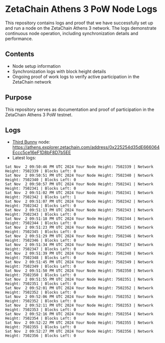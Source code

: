 # ZetaChain Athens 3 PoW Node Logs
This repository contains logs and proof that we have successfully set up and run a node on the ZetaChain Athens 3 network. The logs demonstrate continuous node operation, including synchronization details and performance.

## Contents
- Node setup information
- Synchronization logs with block height details
- Ongoing proof of work logs to verify active participation in the ZetaChain network

## Purpose
This repository serves as documentation and proof of participation in the ZetaChain Athens 3 PoW testnet.

## Logs

- [Third Bunny](https://thirdbunny.xyz/) node: https://athens.explorer.zetachain.com/address/0x225254d35dE666064Eccc5ce16eF1D8bF8D7b5EE
- Latest logs:
```
Sat Nov  2 09:50:46 PM UTC 2024 Your Node Height: 7502339 | Network Height: 7502339 | Blocks Left: 0
Sat Nov  2 09:50:51 PM UTC 2024 Your Node Height: 7502340 | Network Height: 7502340 | Blocks Left: 0
Sat Nov  2 09:50:57 PM UTC 2024 Your Node Height: 7502341 | Network Height: 7502341 | Blocks Left: 0
Sat Nov  2 09:51:02 PM UTC 2024 Your Node Height: 7502341 | Network Height: 7502342 | Blocks Left: 1
Sat Nov  2 09:51:07 PM UTC 2024 Your Node Height: 7502342 | Network Height: 7502342 | Blocks Left: 0
Sat Nov  2 09:51:13 PM UTC 2024 Your Node Height: 7502343 | Network Height: 7502343 | Blocks Left: 0
Sat Nov  2 09:51:18 PM UTC 2024 Your Node Height: 7502344 | Network Height: 7502344 | Blocks Left: 0
Sat Nov  2 09:51:23 PM UTC 2024 Your Node Height: 7502345 | Network Height: 7502345 | Blocks Left: 0
Sat Nov  2 09:51:29 PM UTC 2024 Your Node Height: 7502346 | Network Height: 7502346 | Blocks Left: 0
Sat Nov  2 09:51:34 PM UTC 2024 Your Node Height: 7502347 | Network Height: 7502347 | Blocks Left: 0
Sat Nov  2 09:51:39 PM UTC 2024 Your Node Height: 7502348 | Network Height: 7502348 | Blocks Left: 0
Sat Nov  2 09:51:45 PM UTC 2024 Your Node Height: 7502349 | Network Height: 7502349 | Blocks Left: 0
Sat Nov  2 09:51:50 PM UTC 2024 Your Node Height: 7502350 | Network Height: 7502350 | Blocks Left: 0
Sat Nov  2 09:51:55 PM UTC 2024 Your Node Height: 7502351 | Network Height: 7502351 | Blocks Left: 0
Sat Nov  2 09:52:01 PM UTC 2024 Your Node Height: 7502352 | Network Height: 7502352 | Blocks Left: 0
Sat Nov  2 09:52:06 PM UTC 2024 Your Node Height: 7502352 | Network Height: 7502352 | Blocks Left: 0
Sat Nov  2 09:52:11 PM UTC 2024 Your Node Height: 7502353 | Network Height: 7502353 | Blocks Left: 0
Sat Nov  2 09:52:16 PM UTC 2024 Your Node Height: 7502354 | Network Height: 7502354 | Blocks Left: 0
Sat Nov  2 09:52:22 PM UTC 2024 Your Node Height: 7502355 | Network Height: 7502355 | Blocks Left: 0
Sat Nov  2 09:52:27 PM UTC 2024 Your Node Height: 7502356 | Network Height: 7502356 | Blocks Left: 0
```
